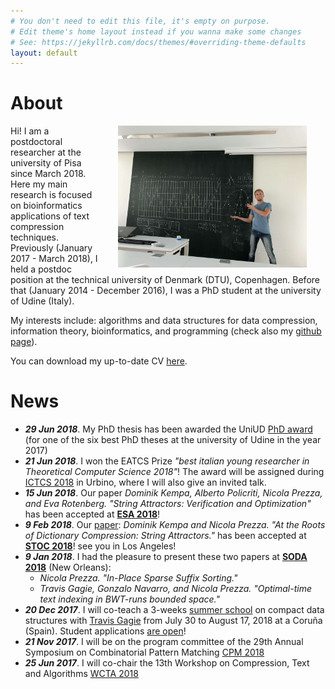 ```yaml
---
# You don't need to edit this file, it's empty on purpose.
# Edit theme's home layout instead if you wanna make some changes
# See: https://jekyllrb.com/docs/themes/#overriding-theme-defaults
layout: default
---
```


# About

<img src="figures/bp.jpg" align="right" width="60%" hspace="30" vspace="0" alt="be balanced" />

Hi! I am a postdoctoral researcher at the university of Pisa since March 2018. Here my main research is focused on bioinformatics applications of text compression techniques. Previously (January 2017 - March 2018), I held a postdoc position at the technical university of Denmark (DTU), Copenhagen. Before that (January 2014 - December 2016), I was a PhD student at the university of Udine (Italy).

My interests include: algorithms and data structures for data compression, information theory, bioinformatics, and programming (check also my [github page](https://github.com/nicolaprezza)). 

You can download my up-to-date CV [here](./pdfs/CV.pdf).



# News

* ***29 Jun 2018***. My PhD thesis has been awarded the UniUD [PhD award](https://qui.uniud.it/notizieEventi/ateneo/phd-awards-assegnati-alle-migliori-tesi-di-dottorato-2017/?gallery=thumbs) (for one of the six best PhD theses at the university of Udine in the year 2017)
* ***21 Jun 2018***. I won the EATCS Prize *"best italian young researcher in Theoretical Computer Science 2018"*! The award will be assigned during [ICTCS 2018](http://www.sti.uniurb.it/events/ictcs2018/cfp.html) in Urbino, where I will also give an invited talk.
* ***15 Jun 2018***. Our paper *Dominik Kempa, Alberto Policriti, Nicola Prezza, and Eva Rotenberg. "String Attractors: Verification and Optimization"* has been accepted at [**ESA 2018**](http://algo2018.hiit.fi/esa/)! 
* ***9 Feb 2018***. Our [paper](pdfs/stoc18.pdf): *Dominik Kempa and Nicola Prezza. "At the Roots of Dictionary Compression: String Attractors."* has been accepted at [**STOC 2018**](http://acm-stoc.org/stoc2018/)! see you in Los Angeles!
* ***9 Jan 2018***. I had the pleasure to present these two papers at  [**SODA 2018**](http://www.siam.org/meetings/da18/) (New Orleans): 
	+ *Nicola Prezza. "In-Place Sparse Suffix Sorting."*
	+ *Travis Gagie, Gonzalo Navarro, and Nicola Prezza. "Optimal-time text indexing in BWT-runs bounded space."*
* ***20 Dec 2017***. I will co-teach a 3-weeks [summer school](http://www.udc.es/iss/courses/courses_2018/Compact_data_structures.html) on compact data structures with [Travis Gagie](https://www.cs.helsinki.fi/u/gagie/) from July 30 to August 17, 2018 at a Coruña (Spain). Student applications [are open](http://www.udc.es/iss/courses/Registration_fees/index.html?language=en)!
* ***21 Nov 2017***. I will be on the program committee of the 29th Annual Symposium on Combinatorial Pattern Matching [CPM 2018](http://cpm2018.sdu.edu.cn/)
* ***25 Jun 2017***. I will co-chair the 13th Workshop on Compression, Text and Algorithms [WCTA 2018](http://eventos.spc.org.pe/spire2018/)

